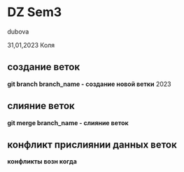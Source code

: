 # DZ Sem3
dubova

31,01,2023
Коля
## создание веток
**git branch branch_name - создание новой ветки**
2023

## слияние веток
**git merge branch_name - слияние веток**

## конфликт прислиянии данных веток
**конфликты возн когда**
